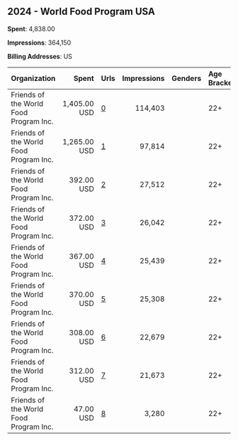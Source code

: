 ## 2024 - World Food Program USA 
**Spent**: 4,838.00

**Impressions**: 364,150

**Billing Addresses**: US

|Organization|Spent|Urls|Impressions|Genders|Age Brackets|Country Codes|
|:---|---:|:---|---:|:---|:---|:---|
|Friends of the World Food Program  Inc.|1,405.00 USD|[0](https://www.snap.com/political-ads/asset/b903a942910493c52050c917ea4d4caba563e154582b2636d16629b0a55a6878?mediaType=mp4)|114,403||22+|united states|
|Friends of the World Food Program  Inc.|1,265.00 USD|[1](https://www.snap.com/political-ads/asset/ae71bcff677b3c50d0641397c78e6df76851df047bdfb3fd86ea10c137188400?mediaType=jpg)|97,814||22+|united states|
|Friends of the World Food Program  Inc.|392.00 USD|[2](https://www.snap.com/political-ads/asset/ae71bcff677b3c50d0641397c78e6df76851df047bdfb3fd86ea10c137188400?mediaType=jpg)|27,512||22+|united states|
|Friends of the World Food Program  Inc.|372.00 USD|[3](https://www.snap.com/political-ads/asset/e9f4066919147ebad52a8d64b82ea3fc0991023479ff41e4f7427f586b784977?mediaType=mp4)|26,042||22+|united states|
|Friends of the World Food Program  Inc.|367.00 USD|[4](https://www.snap.com/political-ads/asset/e9f4066919147ebad52a8d64b82ea3fc0991023479ff41e4f7427f586b784977?mediaType=mp4)|25,439||22+|united states|
|Friends of the World Food Program  Inc.|370.00 USD|[5](https://www.snap.com/political-ads/asset/e9f4066919147ebad52a8d64b82ea3fc0991023479ff41e4f7427f586b784977?mediaType=mp4)|25,308||22+|united states|
|Friends of the World Food Program  Inc.|308.00 USD|[6](https://www.snap.com/political-ads/asset/ae71bcff677b3c50d0641397c78e6df76851df047bdfb3fd86ea10c137188400?mediaType=jpg)|22,679||22+|united states|
|Friends of the World Food Program  Inc.|312.00 USD|[7](https://www.snap.com/political-ads/asset/ae71bcff677b3c50d0641397c78e6df76851df047bdfb3fd86ea10c137188400?mediaType=jpg)|21,673||22+|united states|
|Friends of the World Food Program  Inc.|47.00 USD|[8](https://www.snap.com/political-ads/asset/b903a942910493c52050c917ea4d4caba563e154582b2636d16629b0a55a6878?mediaType=mp4)|3,280||22+|united states|
